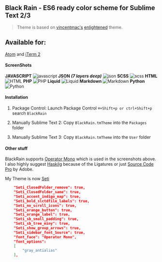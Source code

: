 ## Black Rain - ES6 ready color scheme for Sublime Text 2/3

> Theme is based on [vincentmac's](https://github.com/vincentmac) [enlightened](https://github.com/vincentmac/enlightened) theme.

## Available for:

[Atom](https://github.com/ginfuru/Atom-BlackRain) and [iTerm 2](https://ginfuru/iTerm-BlackRain)

#### ScreenShots

**JAVASCRIPT**
![javascript](http://rdm.d.pr/1fgNQ+)
**JSON _(7 layers deep)_**
![json](http://rdm.d.pr/16fU3+)
**SCSS**
![scss](http://rdm.d.pr/1h2zU+)
**HTML**
![HTML](http://rdm.d.pr/3ram+)
**PHP**
![PHP](http://rdm.d.pr/1bijN+)
**Liquid**
![Liquid](http://rdm.d.pr/1tvM+)
**Markdown**
![Markdown](http://rdm.d.pr/utJL+)
**Python**
![Python](http://rdm.d.pr/1jxZ7+)

#### Installation

1. Package Control: Launch Package Control `⌘+Shift+p or ctrl+Shift+p` search `BlackRain`

2. Manually Sublime Text 2: Copy `BlackRain.tmTheme` into the `Packages` folder

3. Manually Sublime Text 3: Copy `BlackRain.tmTheme` into the `User` folder

#### Other stuff

BlackRain supports [Operator Mono](http://www.typography.com/fonts/operator/styles/) which is used in the screenshots above. I also highly suggest [Haskilg](https://github.com/i-tu/Hasklig) because of the Ligatures or just [Source Code Pro](https://github.com/adobe-fonts/source-code-pro) by Adobe.

My Theme is now [Seti](https://github.com/ctf0/Seti_ST3)

```json
	"Seti_ClosedFolder_remove": true,
	"Seti_ClosedFolder_same": true,
	"Seti_accent_indigo_map": true,
	"Seti_bold_slctdfile_labels": true,
	"Seti_no_scroll_icons": true,
	"Seti_orange_button": true,
	"Seti_orange_label": true,
	"Seti_sb_small_padding": true,
	"Seti_sb_tree_miny": true,
	"Seti_show_group_arrows": true,
	"Seti_sidebar_font_Source": true,
	"font_face": "Operator Mono",
	"font_options":
	[
		"gray_antialias"
	],
```

